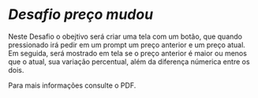 # *Desafio preço mudou*

Neste Desafio o obejtivo será criar uma tela com um botão, que quando pressionado irá pedir em um prompt um preço anterior e um preço atual. Em seguida, será mostrado em tela se o preço anterior é maior ou menos que o atual, sua variação percentual, além da diferença númerica entre os dois.

Para mais informações consulte o PDF.